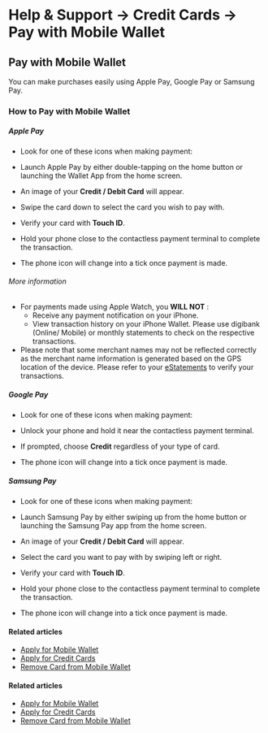 # Help & Support -> Credit Cards -> Pay with Mobile Wallet

## Pay with Mobile Wallet

You can make purchases easily using Apple Pay, Google Pay or Samsung Pay.

### How to Pay with Mobile Wallet

#####  Apple Pay

  * Look for one of these icons when making payment:   

  * Launch Apple Pay by either double-tapping on the home button or launching the Wallet App from the home screen.
  * An image of your **Credit / Debit Card** will appear.
  * Swipe the card down to select the card you wish to pay with.
  * Verify your card with **Touch ID**.
  * Hold your phone close to the contactless payment terminal to complete the transaction.
  * The phone icon will change into a tick once payment is made.

  


###### More information

  * For payments made using Apple Watch, you **WILL NOT** : 
    * Receive any payment notification on your iPhone.
    * View transaction history on your iPhone Wallet.
Please use digibank (Online/ Mobile) or monthly statements to check on the respective transactions. 
  * Please note that some merchant names may not be reflected correctly as the merchant name information is generated based on the GPS location of the device. Please refer to your [eStatements](https://www.dbs.com.sg/personal/support/bank-statements-viewing-estatements.html) to verify your transactions.



#####  Google Pay

  * Look for one of these icons when making payment:   

  * Unlock your phone and hold it near the contactless payment terminal.
  * If prompted, choose **Credit** regardless of your type of card.
  * The phone icon will change into a tick once payment is made.



#####  Samsung Pay

  * Look for one of these icons when making payment:   

  * Launch Samsung Pay by either swiping up from the home button or launching the Samsung Pay app from the home screen.
  * An image of your **Credit / Debit Card** will appear.
  * Select the card you want to pay with by swiping left or right.
  * Verify your card with **Touch ID**.
  * Hold your phone close to the contactless payment terminal to complete the transaction.
  * The phone icon will change into a tick once payment is made.



#### Related articles

  * [Apply for Mobile Wallet](https://www.dbs.com.sg/personal/support/card-payment-mobile-wallet-application.html)
  * [Apply for Credit Cards](https://www.dbs.com.sg/personal/support/card-application-new-card.html)
  * [Remove Card from Mobile Wallet](https://www.dbs.com.sg/personal/support/card-payment-mobile-wallet-remove-card.html)



#### Related articles

  * [Apply for Mobile Wallet](https://www.dbs.com.sg/personal/support/card-payment-mobile-wallet-application.html)
  * [Apply for Credit Cards](https://www.dbs.com.sg/personal/support/card-application-new-card.html)
  * [Remove Card from Mobile Wallet](https://www.dbs.com.sg/personal/support/card-payment-mobile-wallet-remove-card.html)


